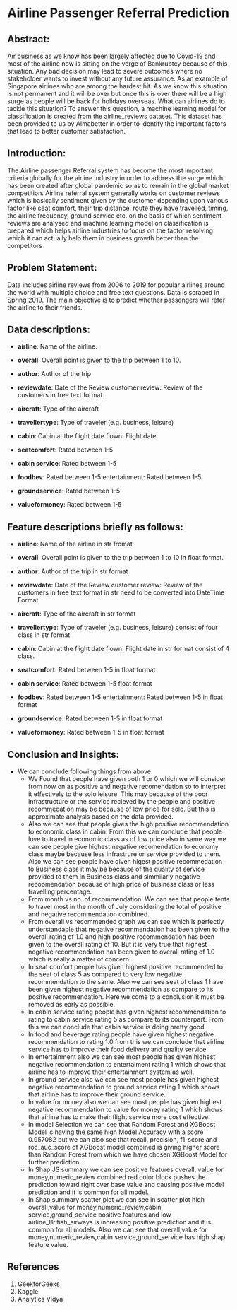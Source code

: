 # Airline Passenger Referral Prediction
## **Abstract:**
Air business as we know has been largely affected due to Covid-19 and most of the airline now is sitting on the verge of Bankruptcy because of this situation. Any bad decision may lead to severe outcomes where no stakeholder wants to invest without any future assurance. As an example of Singapore airlines who are among the hardest hit. As we know this situation is not permanent and it will be over but once this is over there will be a high surge as people will be back for holidays overseas. What can airlines do to tackle this situation? To answer this question, a machine learning model for classification is created from the airline_reviews dataset. This dataset has been  provided to us by Almabetter in order to identify the important factors that lead to better customer satisfaction.
## **Introduction**:
The Airline passenger Referral system has become the most important criteria globally for the airline industry in order to address the surge which has been created after global pandemic so as to remain in the global market competition. 
Airline referral system generally works on customer reviews which is basically sentiment given by the customer depending upon various factor like seat comfort, their trip distance, route they have travelled, timing, the airline frequency, ground service etc. on the basis of which sentiment reviews are analysed and machine learning model on classification is prepared which helps airline industries to focus on the factor resolving which it can actually help them in business growth better than the competitors
## **Problem Statement**:
Data includes airline reviews from 2006 to 2019 for popular airlines around the world with multiple choice and free text questions. Data is scraped in Spring 2019. The main objective is to predict whether passengers will refer the airline to their friends.

## **Data descriptions:**


*   **airline**: Name of the airline.

*   **overall**: Overall point is given to the trip between 1 to 10.


*   **author**: Author of the trip


*   **reviewdate**: Date of the Review customer review: Review of the customers in free text format



*  **aircraft**: Type of the aircraft

*   **travellertype**: Type of traveler (e.g. business, leisure)


*   **cabin**: Cabin at the flight date flown: Flight date

*  **seatcomfort**: Rated between 1-5


*   **cabin service**: Rated between 1-5

*   **foodbev**: Rated between 1-5 entertainment: Rated between 1-5


*   **groundservice**: Rated between 1-5

*   **valueformoney**: Rated between 1-5

## **Feature descriptions briefly as follows:**


*   **airline**: Name of the airline in str fromat

*   **overall**: Overall point is given to the trip between 1 to 10 in float format.


*   **author**: Author of the trip in str format


*   **reviewdate**: Date of the Review customer review: Review of the customers in free text format in str need to be converted into DateTime Format



*  **aircraft**: Type of the aircraft in str format

*   **travellertype**: Type of traveler (e.g. business, leisure) consist of four class in str format 


*   **cabin**: Cabin at the flight date flown: Flight date in str format consist of 4 class.

*  **seatcomfort**: Rated between 1-5 in float format


*   **cabin service**: Rated between 1-5 float format

*   **foodbev**: Rated between 1-5 entertainment: Rated between 1-5 in float format


*   **groundservice**: Rated between 1-5 in float format

*   **valueformoney**: Rated between 1-5 in float format

## **Conclusion and Insights:**
* We can conclude following things from above:
  * We Found that people have given both 1 or 0 which we will consider from now on as positive and negative recomendation so to interpret it effectively to the solo leisure. This may because of the poor infrastructure or the service recieved by the people and positive recommedation may be because of low price for solo. But this is approximate analysis based on the data provided.
  * Also we can see that people gives the high positive recommendation to economic class in cabin. From this we can conclude that people love to travel in economic class as of low price also in same way we can see people give highest negative recomendation to economy class maybe because less infrastrure or service provided to them. Also we can see people have given higest positive recommedation to Business class it may be because of the quality of service provided to them in Business class and simmilarly negative recoomendation because of high price of business class or less travelling percentage.
  * From month vs no. of recommendation. We can see that people tents to travel most in the month of July considering the total of positive and negative recommendation combined.
  * From overall vs recommended graph we can see which is perfectly understandable that negative recommendation has been given to the overall rating of 1.0 and high positive recommendation has been given to the overall rating of 10. But it is very true that highest negative recommendation has been given to overall rating of 1.0 which is really a matter of concern.
  * In seat comfort people has given highest positive recommended to the seat of class 5 as compared to very low negative recommendation to the same. Also we can see seat of class 1 have been given highest negative recommendation as compare to its positive recommendation. Here we come to a conclusion it must be removed as early as possible.
  * In cabin service rating people has given highest recommendation to rating to cabin service rating 5 as compare to its counterpart. From this we can conclude that cabin service is doing pretty good.
  * In food and beverage rating people have given highest negative recommendation to rating 1.0 from this we can conclude that airline service has to improve their food delivery and quality service.
  * In entertainment also we can see most people has given highest negative recommendation to entertaiment rating 1 which shows  that airline has to improve their entertainment system as well.
  * In ground service also we can see most people has given highest negative recommendation to ground service rating 1 which shows  that airline has to improve their ground service.
  * In value for money also we can see most people has given highest negative recommendation to value for money rating 1 which shows  that airline has to make their flight service more cost effective.
  * In model Selection we can see that Random Forest and XGBoost Model is having the same high Model Accuracy with a score 0.957082 but we can also see that recall, precision, f1-score and roc_auc_score of XGBoost model combined is giving higher score than Random Forest from which we have chosen XGBoost Model for further prediction.
  * In Shap JS summary we can see positive features overall, value for money,numeric_review combined red color block pushes the prediction toward right over base value and causing positive model prediction and it is common for all model.
  * In Shap summary scatter plot we can see in scatter plot high overall,value for money,numeric_review,cabin service,ground_service positive features and low airline_British_airways is increasing positive prediction and it is common for all models. Also we can see that overall,value for money,numeric_review,cabin service,ground_service has high shap feature value.  


## References
1. GeekforGeeks
2. Kaggle
3. Analytics Vidya

